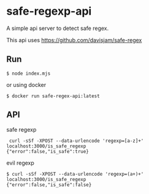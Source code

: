 # safe-regexp-api

A simple api server to detect safe regex.

This api uses https://github.com/davisjam/safe-regex

## Run

```
$ node index.mjs
```

or using docker

```
$ docker run safe-regex-api:latest
```

## API

safe regexp

```
 curl -sSf -XPOST --data-urlencode 'regexp=[a-z]+' localhost:3000/is_safe_regexp
{"error":false,"is_safe":true}
```

evil regexp
```
$ curl -sSf -XPOST --data-urlencode 'regexp=(a+)+' localhost:3000/is_safe_regexp
{"error":false,"is_safe":false}
```

